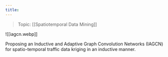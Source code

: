 ```yaml
---
title:
---
```

> Topic: [[Spatiotemporal Data Mining]]

![[iagcn.webp]]

Proposing an Inductive and Adaptive Graph Convolution Networks (IAGCN) for spatio-temporal traffic data kriging in an inductive manner.